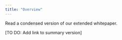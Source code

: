 ```yaml
---
title: "Overview"
---
```


Read a condensed version of our extended whitepaper.

[TO DO: Add link to summary version]
